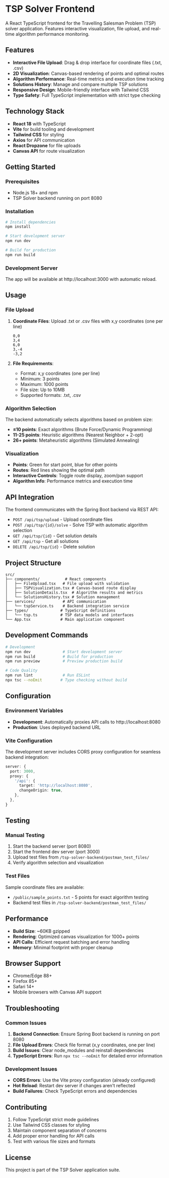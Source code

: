 # TSP Solver Frontend

A React TypeScript frontend for the Travelling Salesman Problem (TSP) solver application. Features interactive visualization, file upload, and real-time algorithm performance monitoring.

## Features

- **Interactive File Upload**: Drag & drop interface for coordinate files (.txt, .csv)
- **2D Visualization**: Canvas-based rendering of points and optimal routes
- **Algorithm Performance**: Real-time metrics and execution time tracking
- **Solutions History**: Manage and compare multiple TSP solutions
- **Responsive Design**: Mobile-friendly interface with Tailwind CSS
- **Type Safety**: Full TypeScript implementation with strict type checking

## Technology Stack

- **React 18** with TypeScript
- **Vite** for build tooling and development
- **Tailwind CSS** for styling
- **Axios** for API communication
- **React Dropzone** for file uploads
- **Canvas API** for route visualization

## Getting Started

### Prerequisites

- Node.js 18+ and npm
- TSP Solver backend running on port 8080

### Installation

```bash
# Install dependencies
npm install

# Start development server
npm run dev

# Build for production
npm run build
```

### Development Server

The app will be available at http://localhost:3000 with automatic reload.

## Usage

### File Upload

1. **Coordinate Files**: Upload .txt or .csv files with x,y coordinates (one per line)
   ```
   0,0
   3,4
   6,0
   3,-4
   -3,2
   ```

2. **File Requirements**:
   - Format: x,y coordinates (one per line)
   - Minimum: 3 points
   - Maximum: 1000 points
   - File size: Up to 10MB
   - Supported formats: .txt, .csv

### Algorithm Selection

The backend automatically selects algorithms based on problem size:
- **≤10 points**: Exact algorithms (Brute Force/Dynamic Programming)
- **11-25 points**: Heuristic algorithms (Nearest Neighbor + 2-opt)
- **26+ points**: Metaheuristic algorithms (Simulated Annealing)

### Visualization

- **Points**: Green for start point, blue for other points
- **Routes**: Red lines showing the optimal path
- **Interactive Controls**: Toggle route display, zoom/pan support
- **Algorithm Info**: Performance metrics and execution time

## API Integration

The frontend communicates with the Spring Boot backend via REST API:

- `POST /api/tsp/upload` - Upload coordinate files
- `POST /api/tsp/{id}/solve` - Solve TSP with automatic algorithm selection
- `GET /api/tsp/{id}` - Get solution details
- `GET /api/tsp` - Get all solutions
- `DELETE /api/tsp/{id}` - Delete solution

## Project Structure

```
src/
├── components/           # React components
│   ├── FileUpload.tsx   # File upload with validation
│   ├── TSPVisualization.tsx # Canvas-based route display
│   ├── SolutionDetails.tsx  # Algorithm results and metrics
│   └── SolutionsHistory.tsx # Solution management
├── services/            # API communication
│   └── tspService.ts    # Backend integration service
├── types/              # TypeScript definitions
│   └── tsp.ts          # TSP data models and interfaces
└── App.tsx             # Main application component
```

## Development Commands

```bash
# Development
npm run dev              # Start development server
npm run build            # Build for production
npm run preview          # Preview production build

# Code Quality
npm run lint             # Run ESLint
npx tsc --noEmit        # Type checking without build
```

## Configuration

### Environment Variables

- **Development**: Automatically proxies API calls to http://localhost:8080
- **Production**: Uses deployed backend URL

### Vite Configuration

The development server includes CORS proxy configuration for seamless backend integration:

```typescript
server: {
  port: 3000,
  proxy: {
    '/api': {
      target: 'http://localhost:8080',
      changeOrigin: true,
    },
  },
}
```

## Testing

### Manual Testing

1. Start the backend server (port 8080)
2. Start the frontend dev server (port 3000)
3. Upload test files from `/tsp-solver-backend/postman_test_files/`
4. Verify algorithm selection and visualization

### Test Files

Sample coordinate files are available:
- `/public/sample_points.txt` - 5 points for exact algorithm testing
- Backend test files in `/tsp-solver-backend/postman_test_files/`

## Performance

- **Build Size**: ~60KB gzipped
- **Rendering**: Optimized canvas visualization for 1000+ points
- **API Calls**: Efficient request batching and error handling
- **Memory**: Minimal footprint with proper cleanup

## Browser Support

- Chrome/Edge 88+
- Firefox 85+
- Safari 14+
- Mobile browsers with Canvas API support

## Troubleshooting

### Common Issues

1. **Backend Connection**: Ensure Spring Boot backend is running on port 8080
2. **File Upload Errors**: Check file format (x,y coordinates, one per line)
3. **Build Issues**: Clear node_modules and reinstall dependencies
4. **TypeScript Errors**: Run `npx tsc --noEmit` for detailed error information

### Development Issues

- **CORS Errors**: Use the Vite proxy configuration (already configured)
- **Hot Reload**: Restart dev server if changes aren't reflected
- **Build Failures**: Check TypeScript errors and dependencies

## Contributing

1. Follow TypeScript strict mode guidelines
2. Use Tailwind CSS classes for styling
3. Maintain component separation of concerns
4. Add proper error handling for API calls
5. Test with various file sizes and formats

## License

This project is part of the TSP Solver application suite.